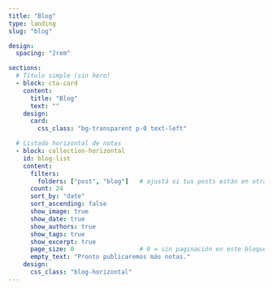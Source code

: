 ```yaml
---
title: "Blog"
type: landing
slug: "blog"

design:
  spacing: "2rem"

sections:
  # Título simple (sin hero)
  - block: cta-card
    content:
      title: "Blog"
      text: ""
    design:
      card:
        css_class: "bg-transparent p-0 text-left"

  # Listado horizontal de notas
  - block: collection-horizontal
    id: blog-list
    content:
      filters:
        folders: ["post", "blog"]   # ajustá si tus posts están en otra sección
      count: 24
      sort_by: "date"
      sort_ascending: false
      show_image: true
      show_date: true
      show_authors: true
      show_tags: true
      show_excerpt: true
      page_size: 0                  # 0 = sin paginación en este bloque
      empty_text: "Pronto publicaremos más notas."
    design:
      css_class: "blog-horizontal"
---
```

